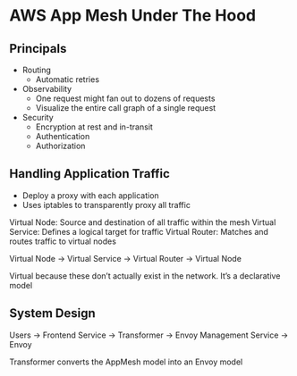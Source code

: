 # AWS App Mesh Under The Hood
## Principals
* Routing
    * Automatic retries
* Observability
    * One request might fan out to dozens of requests
    * Visualize the entire call graph of a single request
* Security
    * Encryption at rest and in-transit
    * Authentication
    * Authorization

## Handling Application Traffic
* Deploy a proxy with each application
* Uses iptables to transparently proxy all traffic

Virtual Node: Source and destination of all traffic within the mesh
Virtual Service: Defines a logical target for traffic
Virtual Router: Matches and routes traffic to virtual nodes

Virtual Node -> Virtual Service -> Virtual Router -> Virtual Node

Virtual because these don’t actually exist in the network. It’s a declarative model

## System Design
Users -> Frontend Service -> Transformer -> Envoy Management Service -> Envoy

Transformer converts the AppMesh model into an Envoy model